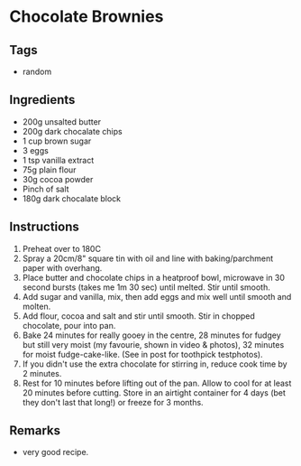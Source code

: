# Chocolate Brownies

## Tags
- random

## Ingredients

* 200g unsalted butter
* 200g dark chocalate chips
* 1 cup brown sugar
* 3 eggs
* 1 tsp vanilla extract
* 75g plain flour
* 30g cocoa powder
* Pinch of salt
* 180g dark chocalate block

## Instructions

1. Preheat over to 180C
2. Spray a 20cm/8" square tin with oil and line with baking/parchment paper with overhang.
3. Place butter and chocolate chips in a heatproof bowl, microwave in 30 second bursts (takes me 1m 30 sec) until melted. Stir until smooth.
4. Add sugar and vanilla, mix, then add eggs and mix well until smooth and molten.
5. Add flour, cocoa and salt and stir until smooth. Stir in chopped chocolate, pour into pan.
6. Bake 24 minutes for really gooey in the centre, 28 minutes for fudgey but still very moist (my favourie, shown in video & photos), 32 minutes for moist fudge-cake-like. (See in post for toothpick testphotos).
7. If you didn't use the extra chocolate for stirring in, reduce cook time by 2 minutes.
8. Rest for 10 minutes before lifting out of the pan. Allow to cool for at least 20 minutes before cutting. Store in an airtight container for 4 days (bet they don't last that long!) or freeze for 3 months.

## Remarks

* very good recipe.


